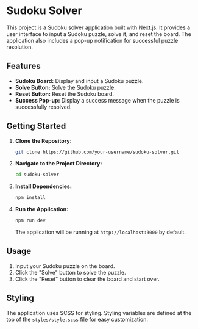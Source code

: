 # Sudoku Solver

This project is a Sudoku solver application built with Next.js. It provides a user interface to input a Sudoku puzzle, solve it, and reset the board. The application also includes a pop-up notification for successful puzzle resolution.

## Features

- **Sudoku Board:** Display and input a Sudoku puzzle.
- **Solve Button:** Solve the Sudoku puzzle.
- **Reset Button:** Reset the Sudoku board.
- **Success Pop-up:** Display a success message when the puzzle is successfully resolved.

## Getting Started

1. **Clone the Repository:**

    ```bash
    git clone https://github.com/your-username/sudoku-solver.git
    ```

2. **Navigate to the Project Directory:**

    ```bash
    cd sudoku-solver
    ```

3. **Install Dependencies:**

    ```bash
    npm install
    ```

4. **Run the Application:**

    ```bash
    npm run dev
    ```

    The application will be running at `http://localhost:3000` by default.

## Usage

1. Input your Sudoku puzzle on the board.
2. Click the "Solve" button to solve the puzzle.
3. Click the "Reset" button to clear the board and start over.

## Styling

The application uses SCSS for styling. Styling variables are defined at the top of the `styles/style.scss` file for easy customization.